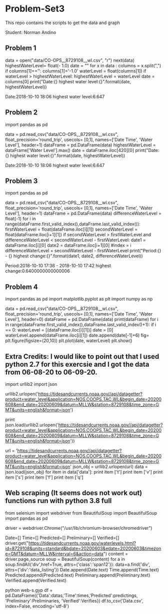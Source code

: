 # Problem-Set3

This repo contains the scripts to get the data and graph

Student: Norman Andino

## Problem 1

data = open("data/CO-OPS__8729108__wl.csv", "r")
next(data)
highestWaterLevel= float(- 1.0)
date = ""
for x in data :
    columns = x.split(",")
    if columns[1]=='':
        columns[1]='-1.0'
    waterLevel = float(columns[1])
    if waterLevel > highestWaterLevel:
        highestWaterLevel = waterLevel
        date = columns[0]
print("Date:{} highest water level:{}".format(date, highestWaterLevel))

Date:2018-10-10 18:06 highest water level:6.647

## Problem 2

import pandas as pd

data = pd.read_csv("data/CO-OPS__8729108__wl.csv", float_precision='round_trip', usecols= [0,1], names=['Date Time', 'Water Level'], header=1)
dataFrame = pd.DataFrame(data)
highestWaterLevel = dataFrame['Water Level'].max()
date = dataFrame.iloc[420][0]
print("Date:{} highest water level:{}".format(date, highestWaterLevel))

Date:2018-10-10 18:06 highest water level:6.647

## Problem 3

import pandas as pd

data = pd.read_csv("data/CO-OPS__8729108__wl.csv", float_precision='round_trip', usecols= [0,1], names=['Date Time', 'Water Level'], header=1)
dataFrame = pd.DataFrame(data)
differenceWaterLevel = float(-1)
for i in range(dataFrame.first_valid_index(),dataFrame.last_valid_index()):
    firstWaterLevel = float(dataFrame.iloc[i][1])
    secondWaterLevel = float(dataFrame.iloc[i+1][1])
    if secondWaterLevel > firstWaterLevel and differenceWaterLevel < secondWaterLevel - firstWaterLevel:
        date1 = dataFrame.iloc[i][0]
        date2 = dataFrame.iloc[i+1][0]
        #index = i
        differenceWaterLevel = secondWaterLevel - firstWaterLevel
print("Period:{} - {} highest change:{}".format(date1, date2, differenceWaterLevel))

Period:2018-10-10 17:36 - 2018-10-10 17:42 highest change:0.6400000000000006

## Problem 4

import pandas as pd
import matplotlib.pyplot as plt
import numpy as np

data = pd.read_csv("data/CO-OPS__8729108__wl.csv", float_precision='round_trip', usecols= [0,1], names=['Date Time', 'Water Level'], header=0)
dataFrame = pd.DataFrame(data)
print(dataFrame)
for i in range(dataFrame.first_valid_index(),dataFrame.last_valid_index()+1):
    if i == 0:
        waterLevel = [(dataFrame.iloc[i][1])]
        date = [0]
    waterLevel.append(dataFrame.iloc[i][1])
    date.append(date[-1]+6)
fig= plt.figure(figsize=(20,10))
plt.plot(date, waterLevel)
plt.show()

## Extra Credits: I would like to point out that I used python 2.7 for this exercsie and I got the data from 06-08-20 to 06-09-20.

import urllib2
import json

urllib2.urlopen('https://tidesandcurrents.noaa.gov//api/datagetter?product=water_level&application=NOS.COOPS.TAC.WL&begin_date=20200608&end_date=20200609&datum=MLLW&station=8729108&time_zone=GMT&units=english&format=json')

print json.load(urllib2.urlopen('https://tidesandcurrents.noaa.gov//api/datagetter?product=water_level&application=NOS.COOPS.TAC.WL&begin_date=20200608&end_date=20200609&datum=MLLW&station=8729108&time_zone=GMT&units=english&format=json'))

url = 'https://tidesandcurrents.noaa.gov//api/datagetter?product=water_level&application=NOS.COOPS.TAC.WL&begin_date=20200608&end_date=20200609&datum=MLLW&station=8729108&time_zone=GMT&units=english&format=json'
json_obj = urllib2.urlopen(url)
data = json.load(json_obj)
for item in data['data']:
    print item ['t']
    print item ['v']
    print item ['s']
    print item ['f']
    print item ['q']



## Web scraping (It seems does not work out) functions run with python 3.8 full

from selenium import webdriver
from BeautifulSoup import BeautifulSoup
import pandas as pd

driver = webdriver.Chrome("/usr/lib/chromium-browser/chromedriver")

Date=[]
Time=[]
Predicted=[]
Preliminary=[]
Verified=[]
driver.get("<a href="https://tidesandcurrents.noaa.gov/waterlevels.">https://tidesandcurrents.noaa.gov/waterlevels.html?id=8729108&units=standard&bdate=20200603&edate=20200603&timezone=GMT&datum=MLLW&interval=6&action=data")
content = driver.page_source
soup = BeautifulSoup(content)
for a in soup.findAll('div',href=True, attrs={'class':'span12'}):
data=a.find('div', attrs={'div':'data_listing'})
Date.append(Date.text)
Time.append(Time.text)
Predicted.append(Predicted.text)
Preliminary.append(Preliminary.text)
Verified.append(Verified.text)
    
python web-s.gyp
df = pd.DataFrame({'Data':datas,'Time':times,'Predicted':predictings, 'Preliminary':Preliminaries, 'Verified':Verifies}) 
df.to_csv('Data.csv', index=False, encoding='utf-8')

